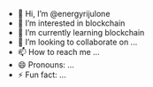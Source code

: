 - 👋 Hi, I’m @energyrijulone
- 👀 I’m interested in blockchain
- 🌱 I’m currently learning blockchain
- 💞️ I’m looking to collaborate on ...
- 📫 How to reach me ...
- 😄 Pronouns: ...
- ⚡ Fun fact: ...

<!---
energyrijulone/energyrijulone is a ✨ special ✨ repository because its `README.md` (this file) appears on your GitHub profile.
You can click the Preview link to take a look at your changes.
--->
